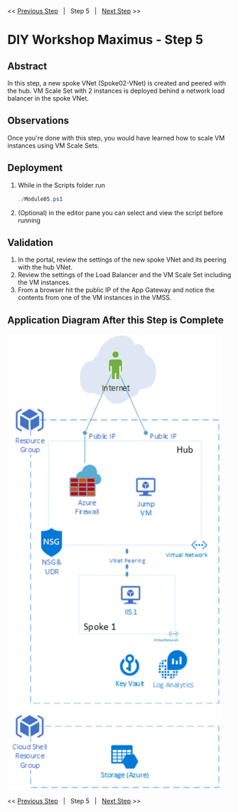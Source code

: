 << [Previous Step][Prev]&nbsp;&nbsp;&nbsp;|&nbsp;&nbsp;&nbsp;Step 5&nbsp;&nbsp;&nbsp;|&nbsp;&nbsp;&nbsp;[Next Step][Next] >> 

# DIY Workshop Maximus - Step 5

## Abstract
In this step, a new spoke VNet (Spoke02-VNet) is created and peered with the hub. VM Scale Set with 2 instances is deployed behind a network load balancer in the spoke VNet.

## Observations
Once you're done with this step, you would have learned how to scale VM instances using VM Scale Sets.



## Deployment
1. While in the Scripts folder run
   ```powershell
   ./Module05.ps1
   ```
2. (Optional) in the editor pane you can select and view the script before running

## Validation
1. In the portal, review the settings of the new spoke VNet and its peering with the hub VNet.
2. Review the settings of the Load Balancer and the VM Scale Set including the VM instances.
3. From a browser hit the public IP of the App Gateway and notice the contents from one of the VM instances in the VMSS. 
 

## Application Diagram After this Step is Complete
[![1]][1]

<< [Previous Step][Prev]&nbsp;&nbsp;&nbsp;|&nbsp;&nbsp;&nbsp;Step 5&nbsp;&nbsp;&nbsp;|&nbsp;&nbsp;&nbsp;[Next Step][Next] >> 

<!--Link References-->
[Prev]: ./Module04.md
[Next]: ./Module06.md

<!--Image References-->
[1]: ./Media/Step5.svg "As built diagram for step 5"
[2]: ./Media/UDR.svg "View of UDR assignments to the subnets" 